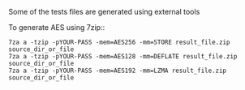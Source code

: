 Some of the tests files are generated using external tools

To generate AES using 7zip::

    7za a -tzip -pYOUR-PASS -mem=AES256 -mm=STORE result_file.zip source_dir_or_file
    7za a -tzip -pYOUR-PASS -mem=AES128 -mm=DEFLATE result_file.zip source_dir_or_file
    7za a -tzip -pYOUR-PASS -mem=AES192 -mm=LZMA result_file.zip source_dir_or_file
